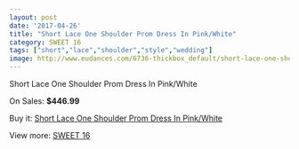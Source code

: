 ```yaml
---
layout: post
date: '2017-04-26'
title: "Short Lace One Shoulder Prom Dress In Pink/White"
category: SWEET 16
tags: ["short","lace","shoulder","style","wedding"]
image: http://www.eudances.com/6736-thickbox_default/short-lace-one-shoulder-prom-dress-in-pink-white.jpg
---
```

Short Lace One Shoulder Prom Dress In Pink/White

On Sales: **$446.99**
<a href="https://www.eudances.com/en/sweet-16/2488-short-lace-one-shoulder-prom-dress-in-pink-white.html"><amp-img layout="responsive" width="600" height="600" src="//www.eudances.com/6736-thickbox_default/short-lace-one-shoulder-prom-dress-in-pink-white.jpg" alt="Short Lace One Shoulder Prom Dress In Pink/White 0" /></a>
<a href="https://www.eudances.com/en/sweet-16/2488-short-lace-one-shoulder-prom-dress-in-pink-white.html"><amp-img layout="responsive" width="600" height="600" src="//www.eudances.com/6738-thickbox_default/short-lace-one-shoulder-prom-dress-in-pink-white.jpg" alt="Short Lace One Shoulder Prom Dress In Pink/White 1" /></a>
<a href="https://www.eudances.com/en/sweet-16/2488-short-lace-one-shoulder-prom-dress-in-pink-white.html"><amp-img layout="responsive" width="600" height="600" src="//www.eudances.com/6737-thickbox_default/short-lace-one-shoulder-prom-dress-in-pink-white.jpg" alt="Short Lace One Shoulder Prom Dress In Pink/White 2" /></a>

Buy it: [Short Lace One Shoulder Prom Dress In Pink/White](https://www.eudances.com/en/sweet-16/2488-short-lace-one-shoulder-prom-dress-in-pink-white.html "Short Lace One Shoulder Prom Dress In Pink/White")

View more: [SWEET 16](https://www.eudances.com/en/18-sweet-16 "SWEET 16")